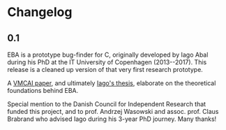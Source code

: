 # Changelog

## 0.1

EBA is a prototype bug-finder for C, originally developed by Iago Abal during his PhD at the IT University of Copenhagen (2013--2017).
This release is a cleaned up version of that very first research prototype.

A [VMCAI paper](http://dl.iagoabal.eu/eba/vmcai.pdf), and ultimately [Iago's thesis](https://pure.itu.dk/ws/files/83014638/PhD_Thesis_Final_Version_Iago_Abal_Rivas.pdf), elaborate on the theoretical foundations behind EBA.

Special mention to the Danish Council for Independent Research that funded this project, and to prof. Andrzej Wasowski and assoc. prof. Claus Brabrand who advised Iago during his 3-year PhD journey. Many thanks!
